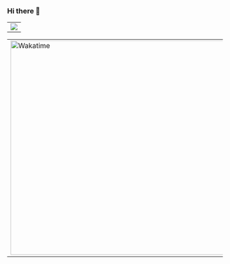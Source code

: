 ### Hi there 👋

<!--
**Tropinene/Tropinene** is a ✨ _special_ ✨ repository because its `README.md` (this file) appears on your GitHub profile.

Here are some ideas to get you started:

- 🔭 I’m currently working on ...
- 🌱 I’m currently learning ...
- 👯 I’m looking to collaborate on ...
- 🤔 I’m looking for help with ...
- 💬 Ask me about ...
- 📫 How to reach me: ...
- 😄 Pronouns: ...
- ⚡ Fun fact: ...
-->
<!-- GitHub Activity Graph GitHub 活动图 -->
<table>
  <tr>
    <td>
      <picture>
        <source media="(prefers-color-scheme: dark)" srcset="https://github-readme-activity-graph.vercel.app/graph?username=Tropinene&theme=xcode&bg_color=FF000000&hide_border=true" />
        <source media="(prefers-color-scheme: light)" srcset="https://github-readme-activity-graph.vercel.app/graph?username=Tropinene&theme=xcode&bg_color=FF000000&color=000000&hide_border=true" />
        <img src="https://github-readme-activity-graph.vercel.app/graph?username=sun0225SUN&theme=xcode&bg_color=FF000000&hide_border=true" />
      </picture>
  </tr>
</table>

<!-- Wakatime Graph-->
<table>
  <tr>
    <td><img src="https://wakatime.com/share/@018c90b5-e98b-4ba1-ba70-a834e8e8af46/b5f264fa-f503-4f84-b154-ea19ce5f2bac.svg" width="500" alt="Wakatime"/></td>
    <td><img src="https://wakatime.com/share/@018c90b5-e98b-4ba1-ba70-a834e8e8af46/cf2bc024-9c20-4325-adab-c2ef5924e620.svg" width="500" alt="Wakatime"/></td>
  </tr>
</table>
